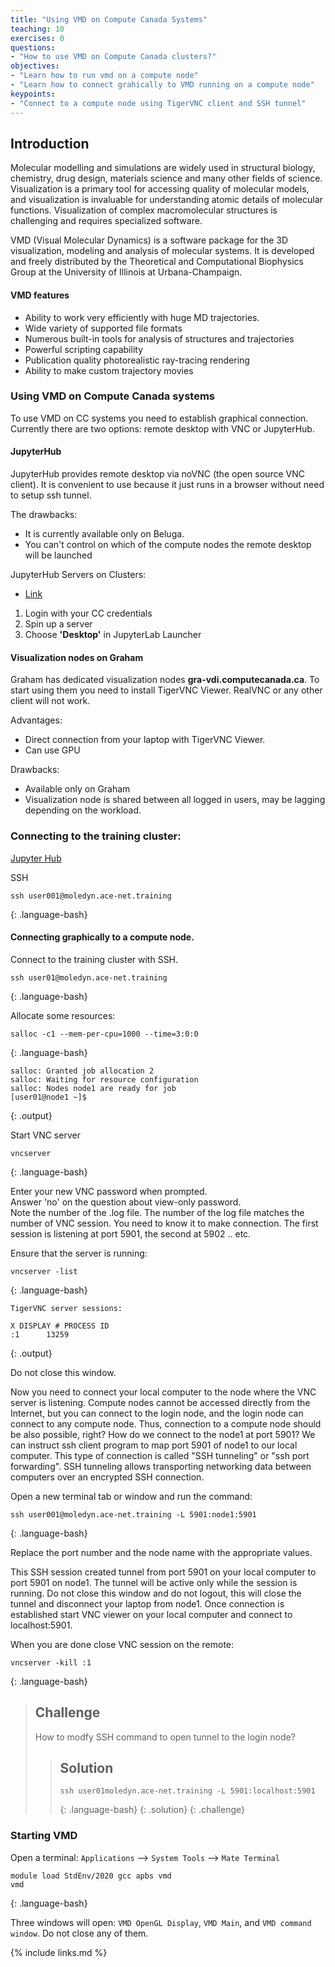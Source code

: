 ```yaml
---
title: "Using VMD on Compute Canada Systems"
teaching: 10
exercises: 0
questions:
- "How to use VMD on Compute Canada clusters?"
objectives:
- "Learn how to run vmd on a compute node"   
- "Learn how to connect grahically to VMD running on a compute node"
keypoints:
- "Connect to a compute node using TigerVNC client and SSH tunnel"
---
```


## Introduction
Molecular modelling and simulations are widely used in structural biology, chemistry, drug design, materials science and many other fields of science. Visualization is a primary tool for accessing quality of molecular models, and visualization is invaluable for understanding atomic details of molecular functions. Visualization of complex macromolecular structures is challenging and requires specialized software.

VMD (Visual Molecular Dynamics) is a software package for the 3D visualization, modeling and analysis of molecular systems. It is developed and freely distributed by the Theoretical and Computational Biophysics Group at the University of Illinois at Urbana-Champaign.

#### VMD features
- Ability to work very efficiently with huge MD trajectories.
- Wide variety of supported file formats
- Numerous built-in tools for analysis of structures and trajectories
- Powerful scripting capability
- Publication quality photorealistic ray-tracing rendering
- Ability to make custom trajectory movies

### Using VMD on Compute Canada systems
To use VMD on CC systems you need to establish graphical connection. Currently there are two options: remote desktop with VNC or JupyterHub.

#### JupyterHub 
JupyterHub provides remote desktop via noVNC (the open source VNC client). It is convenient to use because it just runs in a browser without need to setup ssh tunnel. 

The drawbacks:
- It is currently available only on Beluga.
- You can't control on which of the compute nodes the remote desktop will be launched 

JupyterHub Servers on Clusters:
- [Link](https://docs.computecanada.ca/wiki/JupyterHub#JupyterHub_on_clusters)

1. Login with your CC credentials
2. Spin up a server
3. Choose **'Desktop'** in JupyterLab Launcher

#### Visualization nodes on Graham
Graham has dedicated visualization nodes **gra-vdi.computecanada.ca**. To start using them you need to install TigerVNC Viewer. RealVNC or any other client will not work.  

Advantages:
- Direct connection from your laptop with TigerVNC Viewer.
- Can use GPU    

Drawbacks:
- Available only on Graham
- Visualization node is shared between all logged in users, may be lagging depending on the workload.

### Connecting to the training cluster:

[Jupyter Hub](http://jupyter.moledyn.ace-net.training)   

SSH
~~~
ssh user001@moledyn.ace-net.training
~~~
{: .language-bash}

#### Connecting graphically to a compute node. 
Connect to the training cluster with SSH.  
~~~
ssh user01@moledyn.ace-net.training
~~~
{: .language-bash}

Allocate some resources:
~~~
salloc -c1 --mem-per-cpu=1000 --time=3:0:0
~~~
{: .language-bash}
~~~
salloc: Granted job allocation 2
salloc: Waiting for resource configuration
salloc: Nodes node1 are ready for job
[user01@node1 ~]$ 
~~~
{: .output}

Start VNC server
~~~
vncserver
~~~
{: .language-bash}

Enter your new VNC password when prompted.  
Answer 'no' on the question about view-only password.  
Note the number of the .log file. The number of the log file matches the number of VNC session. You need to know it to make connection. The first session is listening at port  5901, the second at 5902 .. etc.

Ensure that the server is running:
~~~
vncserver -list
~~~
{: .language-bash}
~~~
TigerVNC server sessions:

X DISPLAY #	PROCESS ID
:1		13259
~~~
{: .output}

Do not close this window.

Now you need to connect your local computer to the node where the VNC server is listening. Compute nodes cannot be accessed directly from the Internet, but you can connect to the login node, and the login node can connect to any compute node. Thus, connection to a compute node should be also possible, right? How do we connect to the node1 at port 5901? We can instruct ssh client program to map port 5901 of node1 to our local computer. This type of connection is called "SSH tunneling" or "ssh port forwarding". SSH tunneling allows transporting networking data between computers over an encrypted SSH connection.

Open a new terminal tab or window and run the command:
~~~
ssh user001@moledyn.ace-net.training -L 5901:node1:5901
~~~
{: .language-bash}

Replace the port number and the node name with the appropriate values.

This SSH session created tunnel from port 5901 on your local computer to  port 5901 on node1. The tunnel will be active only while the session is running. Do not close this window and do not logout, this will close the tunnel and disconnect your laptop from node1. Once connection is established start VNC viewer on your local computer and connect to localhost:5901.

When you are done close VNC session on the remote:
~~~
vncserver -kill :1
~~~
{: .language-bash}

>## Challenge
> How to modfy SSH command to open tunnel to the login node?
>> ## Solution
>> ~~~
>> ssh user01moledyn.ace-net.training -L 5901:localhost:5901
>> ~~~
>> {: .language-bash}
> {: .solution}
{: .challenge}

### Starting VMD
Open a terminal: 
`Applications` --> `System Tools` --> `Mate Terminal`
~~~
module load StdEnv/2020 gcc apbs vmd
vmd
~~~
{: .language-bash}

Three windows will open: `VMD OpenGL Display`, `VMD Main`, and `VMD command window`. Do not close any of them.

{% include links.md %}
